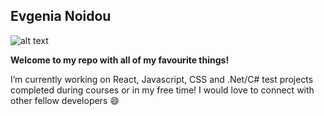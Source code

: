 ## Evgenia Noidou ##

![alt text](https://github.com/EvgeniaNoidou/EvgeniaNo/blob/master/original.gif?raw=true)

**Welcome to my repo with all of my favourite things!**

I’m currently working on React, Javascript, CSS and .Net/C# test projects completed during courses or in my free time! I would love to connect with other fellow developers 😄


